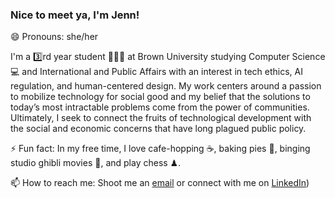 ### Nice to meet ya, I'm Jenn!

😄 Pronouns: she/her

I'm a 3️⃣rd year student 👩🏻‍🏫 at Brown University studying Computer Science 💻 and International and Public Affairs with an interest in tech ethics, AI regulation, and human-centered design. My work centers around a passion to mobilize technology for social good and my belief that the solutions to today’s most intractable problems come from the power of communities. Ultimately, I seek to connect the fruits of technological development with the social and economic concerns that have long plagued public policy.

⚡ Fun fact: In my free time, I love cafe-hopping ☕️, baking pies 🥧, binging studio ghibli movies 🍿, and play chess ♟.

📫 How to reach me: Shoot me an [email](mailto:jennifer_wang@brown.edu) or connect with me on [LinkedIn](https://www.linkedin.com/in/jennifer-wang-b156b81b1/))




<!--
**jennjwang/jennjwang** is a ✨ _special_ ✨ repository because its `README.md` (this file) appears on your GitHub profile.

Here are some ideas to get you started:

- 🔭 I’m currently working on ...
- 🌱 I’m currently learning ...
- 👯 I’m looking to collaborate on ...
- 🤔 I’m looking for help with ...
- 💬 Ask me about ...
- 📫 How to reach me: ...
- 😄 Pronouns: ...
- ⚡ Fun fact: ...
-->
